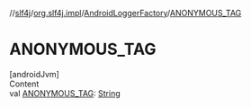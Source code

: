 //[slf4j](../../index.md)/[org.slf4j.impl](../index.md)/[AndroidLoggerFactory](index.md)/[ANONYMOUS_TAG](-a-n-o-n-y-m-o-u-s_-t-a-g.md)



# ANONYMOUS_TAG  
[androidJvm]  
Content  
val [ANONYMOUS_TAG](-a-n-o-n-y-m-o-u-s_-t-a-g.md): [String](https://developer.android.com/reference/kotlin/java/lang/String.html)  




